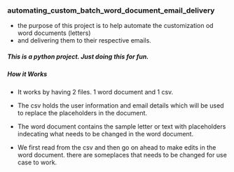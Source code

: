 ### automating_custom_batch_word_document_email_delivery

- the purpose of this project is to help automate the customization od word documents (letters)
- and delivering them to their respective emails.


##### This is a python project. Just doing this for fun.

##### How it Works
- It works by having 2 files. 1 word document and 1 csv. 
- The csv holds the user information and email details which will be used to replace the placeholders in the document.
- The word document contains the sample letter or text with placeholders indecating what needs to be changed in the word document.

- We first read from the csv and then go on ahead to make edits in the word document. there are someplaces that needs to be changed for use case to work.

